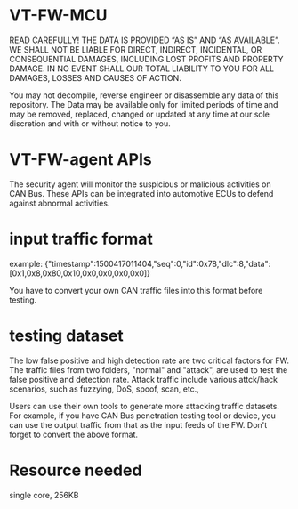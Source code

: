 # VT-FW-MCU
READ CAREFULLY! 
THE DATA IS PROVIDED “AS IS” AND “AS AVAILABLE”.  WE SHALL NOT BE LIABLE FOR DIRECT, INDIRECT, INCIDENTAL, OR CONSEQUENTIAL DAMAGES, INCLUDING LOST PROFITS AND PROPERTY DAMAGE.  IN NO EVENT SHALL OUR TOTAL LIABILITY TO YOU FOR ALL DAMAGES, LOSSES AND CAUSES OF ACTION.

You may not decompile, reverse engineer or disassemble any data of this repository. The Data may be available only for limited periods of time and may be removed, replaced, changed or updated at any time at our sole discretion and with or without notice to you.

# VT-FW-agent APIs
The security agent will monitor the suspicious or malicious activities on CAN Bus. These APIs can be integrated into automotive ECUs to defend against abnormal activities.

# input traffic format
example:
{"timestamp":1500417011404,"seq":0,"id":0x78,"dlc":8,"data":[0x1,0x8,0x80,0x10,0x0,0x0,0x0,0x0]}

You have to convert your own CAN traffic files into this format before testing.

# testing dataset
The low false positive and high detection rate are two critical factors for FW. The traffic files from two folders, "normal" and "attack", are used to test the false positive and detection rate. Attack traffic include various attck/hack scenarios, such as fuzzying, DoS, spoof, scan, etc.,

Users can use their own tools to generate more attacking traffic datasets. For example, if you have CAN Bus penetration testing tool or device, you can use the output traffic from that as the input feeds of the FW. Don't forget to convert the above format.

# Resource needed
single core, 256KB

